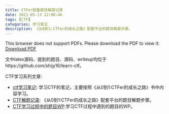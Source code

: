 ```yaml
---
title: CTFer配套题目解题记录
date: 2021-05-13 12:08:46
tags: [CTF]
categories: 学习笔记
description: 《从0到1:CTFer的成长之路》配套平台的题目解题步骤。
---
```


<object data="./answers.pdf" type="application/pdf" width="100%" height="900px">This browser does not support PDFs. Please download the PDF to view it: <a href="/index.pdf">Download PDF</a>
</object>

文中latex源码、提到的题目、源码、writeup均位于https://github.com/shijy16/learn-ctf。

CTF学习系列文章:

- [ctf学习笔记](https://blog.shijy16.cn/2021/05/11/CTF/ctf学习笔记/): 学习CTF的笔记，主要按照《从0到1:CTFer的成长之路》书中内容学习。
- [CTF解题记录](https://blog.shijy16.cn/2021/05/12/CTF/CTF解题记录/): 《从0到1:CTFer的成长之路》配套平台的题目解题步骤。
- [CTF学习过程中的题目WP](https://blog.shijy16.cn/2021/05/12/CTF/CTF学习过程中的题目WP/):学习CTF过程中遇到的题目的WP。

